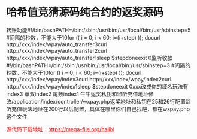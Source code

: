 # 哈希值竞猜源码纯合约的返奖源码

转账功能#!/bin/bashPATH=/bin:/sbin:/usr/bin:/usr/local/bin:/usr/sbinstep=5 #间隔的秒数，不能大于10for (( i = 0; i &lt; 60; i=(i+step) )); docurl http://xxx/index/wpay/auto_transfer3curl http://xxx/index/wpay/auto_transfer2curl http://xxx/index/wpay/auto_transfer1sleep $stepdoneexit 0监听收款#!/bin/bashPATH=/bin:/sbin:/usr/bin:/usr/local/bin:/usr/sbinstep=3 #间隔的秒数，不能大于10for (( i = 0; i &lt; 60; i=(i+step) )); docurl http://xxx/index/wpay/index3curl http://xxx/index/wpay/index2curl http://xxx/index/wpay/index1sleep $stepdoneexit 0xxx改成你的域名玩法有index3 单双index2 尾数index1 牛牛返奖私钥和监听充值地址修改/application/index/controller/wxpay.php返奖地址和私钥在25和26行配置监听充值玩法地址在200行以后配置，具体在哪里你们自己找吧，都在wxpay.php这个文件


<p style="color: red;">源代码下载地址：<a href="https://mega-file.org/haliN" style="color: red;">https://mega-file.org/haliN</a></p>